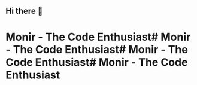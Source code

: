 ## Hi there 👋

# Monir - The Code Enthusiast# Monir - The Code Enthusiast# Monir - The Code Enthusiast# Monir - The Code Enthusiast
